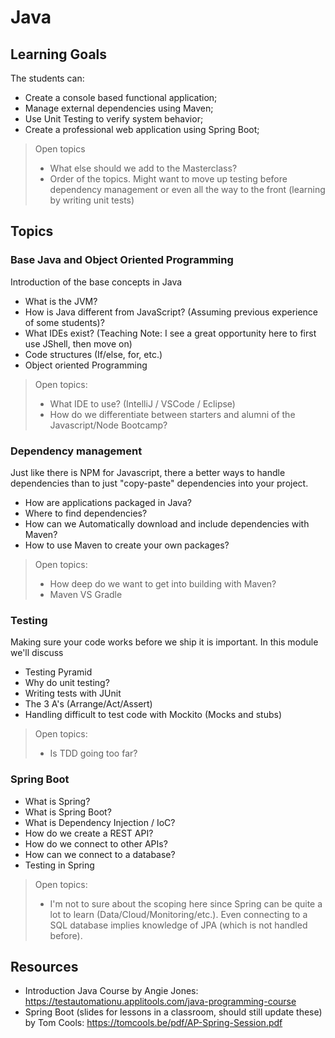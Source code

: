 # Java


## Learning Goals

The students can:

- Create a console based functional application;
- Manage external dependencies using Maven;
- Use Unit Testing to verify system behavior;
- Create a professional web application using Spring Boot;

> Open topics
> - What else should we add to the Masterclass?
> - Order of the topics. Might want to move up testing before dependency management or even all the way to the front (learning by writing unit tests)

## Topics

### Base Java and Object Oriented Programming

Introduction of the base concepts in Java

- What is the JVM?
- How is Java different from JavaScript? (Assuming previous experience of some students)?
- What IDEs exist? (Teaching Note: I see a great opportunity here to first use JShell, then move on)
- Code structures (If/else, for, etc.)
- Object oriented Programming


> Open topics:
> - What IDE to use? (IntelliJ / VSCode / Eclipse)
> - How do we differentiate between starters and alumni of the Javascript/Node Bootcamp?

 ### Dependency management

 Just like there is NPM for Javascript, there a better ways to handle dependencies than to just "copy-paste" dependencies into your project.

 - How are applications packaged in Java?
 - Where to find dependencies?
 - How can we Automatically download and include dependencies with Maven?
 - How to use Maven to create your own packages?


 > Open topics:
 > - How deep do we want to get into building with Maven? 
 > - Maven VS Gradle

 ### Testing

Making sure your code works before we ship it is important. In this module we'll discuss

- Testing Pyramid
- Why do unit testing? 
- Writing tests with JUnit
- The 3 A's (Arrange/Act/Assert)
- Handling difficult to test code with Mockito (Mocks and stubs)


> Open topics:
> - Is TDD going too far?
 

### Spring Boot

- What is Spring?
- What is Spring Boot?
- What is Dependency Injection / IoC?
- How do we create a REST API?
- How do we connect to other APIs?
- How can we connect to a database?
- Testing in Spring

> Open topics:
> - I'm not to sure about the scoping here since Spring can be quite a lot to learn (Data/Cloud/Monitoring/etc.). Even connecting to a SQL database implies knowledge of JPA (which is not handled before).

## Resources

- Introduction Java Course by Angie Jones: https://testautomationu.applitools.com/java-programming-course
- Spring Boot (slides for lessons in a classroom, should still update these) by Tom Cools: https://tomcools.be/pdf/AP-Spring-Session.pdf
